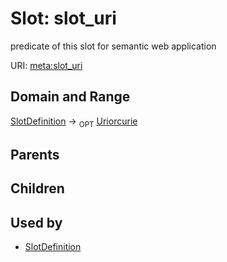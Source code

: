 
# Slot: slot_uri


predicate of this slot for semantic web application

URI: [meta:slot_uri](https://w3id.org/linkml/meta/slot_uri)


## Domain and Range

[SlotDefinition](SlotDefinition.md) ->  <sub>OPT</sub> [Uriorcurie](types/Uriorcurie.md)

## Parents


## Children


## Used by

 * [SlotDefinition](SlotDefinition.md)
